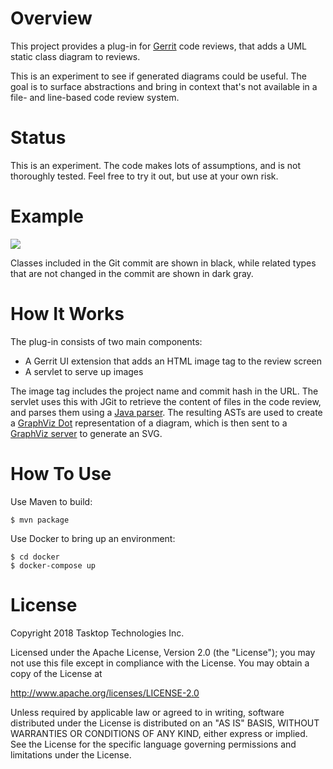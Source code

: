 Overview
========

This project provides a plug-in for [Gerrit](https://www.gerritcodereview.com/) code reviews, that adds a UML static class diagram to reviews.

This is an experiment to see if generated diagrams could be useful.  The goal is to surface abstractions and bring in context that's not available in a file- and line-based code review system.

Status
======

This is an experiment.  The code makes lots of assumptions, and is not thoroughly tested.  Feel free to try it out, but use at your own risk.

Example
=======


<a href="https://raw.githubusercontent.com/greensopinion/gerrit-class-diagram-plugin/doc/example.png" target="_blank"><img src="https://raw.githubusercontent.com/greensopinion/gerrit-class-diagram-plugin/doc/example.png" style="max-width: 600px"/></a>

Classes included in the Git commit are shown in black, while related types that are not changed in the commit are shown in dark gray.

How It Works
============

The plug-in consists of two main components:
* A Gerrit UI extension that adds an HTML image tag to the review screen
* A servlet to serve up images

The image tag includes the project name and commit hash in the URL.  The servlet uses this with JGit to retrieve the content of files in the code review, and parses them using a [Java parser](http://javaparser.org).  The resulting ASTs are used to create a [GraphViz Dot](https://www.graphviz.org) representation of a diagram, which is then sent to a [GraphViz server](https://hub.docker.com/r/omerio/graphviz-server) to generate an SVG.


How To Use
==========

Use Maven to build:

```
$ mvn package
```

Use Docker to bring up an environment:

```
$ cd docker
$ docker-compose up
```


License
=======

Copyright 2018 Tasktop Technologies Inc.

Licensed under the Apache License, Version 2.0 (the "License"); you may not use this file except in compliance with the License. You may obtain a copy of the License at

http://www.apache.org/licenses/LICENSE-2.0

Unless required by applicable law or agreed to in writing, software distributed under the License is distributed on an "AS IS" BASIS, WITHOUT WARRANTIES OR CONDITIONS OF ANY KIND, either express or implied. See the License for the specific language governing permissions and limitations under the License.